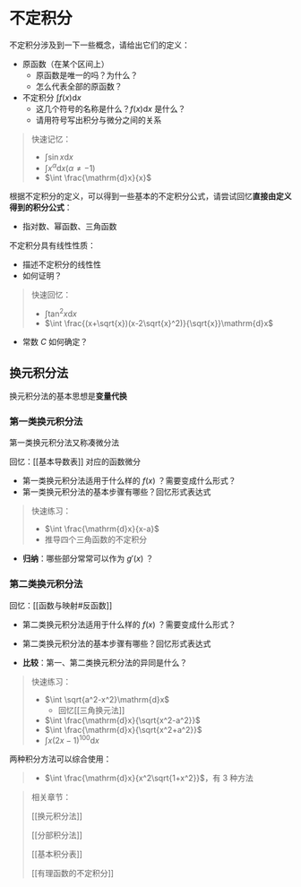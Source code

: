 # 不定积分

不定积分涉及到一下一些概念，请给出它们的定义：

-   原函数（在某个区间上）
    -   原函数是唯一的吗？为什么？
    -   怎么代表全部的原函数？
-   不定积分 $\int f(x)\mathrm{d}x$
    -   这几个符号的名称是什么？$f(x)\mathrm{d}x$ 是什么？
    -   请用符号写出积分与微分之间的关系

> 快速记忆：
>
> -   $\int \sin x\mathrm{d}x$
> -   $\int x^\alpha\mathrm{d}x(\alpha\neq -1)$
> -   $\int \frac{\mathrm{d}x}{x}$

根据不定积分的定义，可以得到一些基本的不定积分公式，请尝试回忆**直接由定义得到的积分公式**：

-   指对数、幂函数、三角函数

不定积分具有线性性质：

-   描述不定积分的线性性
-   如何证明？

> 快速回忆：
>
> -   $\int \tan^2x\mathrm{d}x$
> -   $\int \frac{(x+\sqrt{x})(x-2\sqrt{x}^2)}{\sqrt{x}}\mathrm{d}x$

-   常数 $C$ 如何确定？

## 换元积分法

换元积分法的基本思想是**变量代换**

### 第一类换元积分法

第一类换元积分法又称凑微分法

回忆：[[基本导数表]] 对应的函数微分

-   第一类换元积分法适用于什么样的 $f(x)$ ？需要变成什么形式？
-   第一类换元积分法的基本步骤有哪些？回忆形式表达式

> 快速练习：
>
> -   $\int \frac{\mathrm{d}x}{x-a}$
> -   推导四个三角函数的不定积分

-   **归纳**：哪些部分常常可以作为 $g'(x)$ ？

### 第二类换元积分法

回忆：[[函数与映射#反函数]]

-   第二类换元积分法适用于什么样的 $f(x)$ ？需要变成什么形式？
-   第二类换元积分法的基本步骤有哪些？回忆形式表达式

-   **比较**：第一、第二类换元积分法的异同是什么？

> 快速练习：
>
> -   $\int \sqrt{a^2-x^2}\mathrm{d}x$
>     -   回忆[[三角换元法]]
> -   $\int \frac{\mathrm{d}x}{\sqrt{x^2-a^2}}$
> -   $\int \frac{\mathrm{d}x}{\sqrt{x^2+a^2}}$
> -   $\int x(2x-1)^{100}\mathrm{d}x$

两种积分方法可以综合使用：

> -   $\int \frac{\mathrm{d}x}{x^2\sqrt{1+x^2}}$，有 3 种方法

> 相关章节：
>
> [[换元积分法]]
>
> [[分部积分法]]
>
> [[基本积分表]]
>
> [[有理函数的不定积分]]
